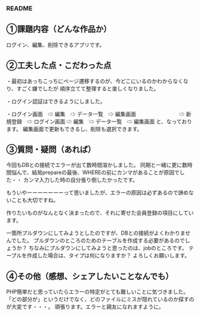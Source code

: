 ### README
## ①課題内容（どんな作品か）
ログイン、編集、削除できるアプリです。

## ②工夫した点・こだわった点
・最初はあっちこっちにページ遷移するのが、今どこにいるのかわからなくなり、すごく嫌でしたが
順序立てて整理すると楽しくなりました。

・ログイン認証はできるようにしました。

・ログイン画面　⇨ 編集　⇨ データ一覧　⇨ 編集画面
　　　　　　　　⇨ 新規登録　⇨ ログイン画面 ⇨ 編集　⇨ データ一覧　⇨ 編集画面
と、なっております。
編集画面で更新もできるし、削除も選択できます。


## ③質問・疑問（あれば）
今回もDBとの接続でエラーが出て数時間溶かしました。
同期と一緒に更に数時間悩んで、結局prepareの最後、WHEREの前にカンマがあることが原因でした・・
カンマ入力した時の自分張り倒したかったです。

もういやーーーーーーーって思いましたが、エラーの原因は必ずあるので諦めないことも大切ですね。

作りたいものがなんとなく決まったので、それに寄せた会員登録の項目にしています。

一箇所プルダウンにしてみようとしたのですが、DBとの接続がよくわかりませんでした。
プルダウンのところのためのテーブルを作成する必要があるのでしょうか？
ちなみにプルダウンにしてみようと思ったのは、jobのところです。
テーブルを作成した場合は、タイプは何になりますか？
よろしくお願いします。

## ④その他（感想、シェアしたいことなんでも）
PHP簡単だと思っていたらエラーの特定がとても難しいことに気づきました。
「どの部分が」というだけでなく、どのファイルにミスが隠れているのか探すのが大変です・・・。
頑張ります。エラーと親友になれますように。